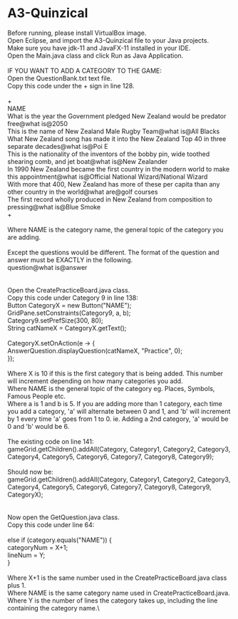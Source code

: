 # A3-Quinzical
Before running, please install VirtualBox image.\
Open Eclipse, and import the A3-Quinzical file to your Java projects. \
Make sure you have jdk-11 and JavaFX-11 installed in your IDE.\
Open the Main.java class and click Run as Java Application.\
\
IF YOU WANT TO ADD A CATEGORY TO THE GAME:\
Open the QuestionBank.txt text file.\
Copy this code under the + sign in line 128.\
\
+\
NAME\
What is the year the Government pledged New Zealand would be predator free@what is@2050\
This is the name of New Zealand Male Rugby Team@what is@All Blacks\
What New Zealand song has made it into the New Zealand Top 40 in three separate decades@what is@Poi E\
This is the nationality of the inventors of the bobby pin, wide toothed shearing comb, and jet boat@what is@New Zealander\
In 1990 New Zealand became the first country in the modern world to make this appointment@what is@Official National Wizard/National Wizard\
With more that 400, New Zealand has more of these per capita than any other country in the world@what are@golf courses\
The first record wholly produced in New Zealand from composition to pressing@what is@Blue Smoke\
+\
\
Where NAME is the category name, the general topic of the category you are adding.\
\
Except the questions would be different. The format of the question and answer must be EXACTLY in the following.\
question@what is@answer\
\
\
Open the CreatePracticeBoard.java class.\
Copy this code under Category 9 in line 138:\
Button CategoryX = new Button("NAME");\
	  GridPane.setConstraints(Category9, a, b);\
		Category9.setPrefSize(300, 80);\
		String catNameX = CategoryX.getText();\
\
		CategoryX.setOnAction(e -> {\
			AnswerQuestion.displayQuestion(catNameX, "Practice", 0);\
		});\
    \
Where X is 10 if this is the first category that is being added. This number will increment depending on how many categories you add.\
Where NAME is the general topic of the category eg. Places, Symbols, Famous People etc.\
Where a is 1 and b is 5. If you are adding more than 1 category, each time you add a category, 'a' will alternate between 0 and 1, and 'b' will increment by 1 every time 'a' goes from 1 to 0. ie. Adding a 2nd category, 'a' would be 0 and 'b' would be 6.\
\
The existing code on line 141:\
gameGrid.getChildren().addAll(Category, Category1, Category2, Category3, Category4, Category5, Category6,
				Category7, Category8, Category9);\
\
Should now be:\
gameGrid.getChildren().addAll(Category, Category1, Category2, Category3, Category4, Category5, Category6,
				Category7, Category8, Category9, CategoryX);\
        \
\
Now open the GetQuestion.java class.\
Copy this code under line 64:\
\
else if (category.equals("NAME")) {\
			categoryNum = X+1;\
			lineNum = Y;\
		}\
  \
Where X+1 is the same number used in the CreatePracticeBoard.java class plus 1.\
Where NAME is the same category name used in CreatePracticeBoard.java.\
Where Y is the number of lines the category takes up, including the line containing the category name.\

